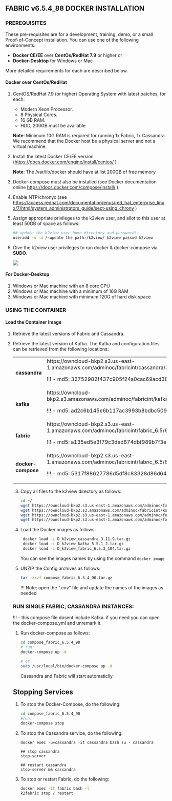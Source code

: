 ## FABRIC v6.5.4_88 DOCKER INSTALLATION 

### PREREQUISITES 

These pre-requisites are for a development, training, demo, or a small Proof-of-Concept installation. You can use one of the following environments:  

- **Docker CE/EE** over **CentOs/RedHat 7.9** or higher 
   or 
- **Docker-Desktop** for Windows or Mac 

More detailed requirements for each are described below.

#### Docker over CentOs/RedHat

1. CentOS/RedHat 7.9 (or higher) Operating System with latest patches, for each: 

   - Modern Xeon Processor. 
   - 8 Physical Cores. 
   - 16 GB RAM. 
   - HDD, 200GB must be available 

   **Note**: Minimum 10G RAM is required for running 1x Fabric, 1x Cassandra. We recommend that the Docker host be a physical server and not a virtual machine.  

2. Install the latest Docker CE/EE version (https://docs.docker.com/engine/install/centos/ ) 

   **Note**: The /var/lib/docker should have at list 200GB of free memory

3. Docker-compose must also be installed (see Docker documentation online https://docs.docker.com/compose/install/ ).  

4. Enable NTP/chronyc (see https://access.redhat.com/documentation/enus/red_hat_enterprise_linux/7/html/system_administrators_guide/sect-using_chrony ) 

5. Assign appropriate privileges to the k2view user, and allot to this user at least 50GB of space as follows: 

      ~~~bash
      ## update the k2view user home directory and password!! 
      useradd -m -d /<update the path>/k2view/ k2view passwd k2view 
      ~~~

6. Give the k2view user privileges to run docker & docker-compose via **SUDO**. 

   <img src="../images/sudo_config.jpg" style="zoom:%;" />



####  For Docker-Desktop 

1. Windows or Mac machine with an 8 core CPU 
2. Windows or Mac machine with a minimum of 16G RAM 
3. Windows or Mac machine with minimum 120G of hard disk space  



### USING THE CONTAINER

#### Load the Container Image 

1. Retrieve the latest versions of Fabric and Cassandra. 
2. Retrieve the latest version of Kafka. The Kafka and configuration files can be retrieved from the following locations:  

   <table style="border-collapse: collapse; width: 100%;">
   <tbody>
   <tr>
   <td style="width: 50%; height: 18px;"><strong>cassandra </strong></td>
   <td style="width: 50%; height: 18px;">https://owncloud-bkp2.s3.us-east-1.amazonaws.com/adminoc/fabricint/cassandra/3.11.9/D_k2view_cassandra_3.11.9.tar.gz

   !!! - md5: 32752982f437c905f24a0cac69acd387
   </td>
   </tr>
   <tr>
   <td style="width: 50%; height: 18px;"><strong>kafka </strong></td>
   <td style="width: 50%; height: 18px;">https://owncloud-bkp2.s3.amazonaws.com/adminoc/fabricint/kafka/5.5.1/D_k2view_kafka_5.5.1_2.tar.gz
   
    !!! - md5: ad2c6b145e6b117ac3993b8bdbc50984
   </td>
   </tr>
   <tr>
   <td style="width: 50%; height: 18px;"><strong>fabric </strong></td>
   <td style="width: 50%; height: 18px;">https://owncloud-bkp2.s3.us-east-1.amazonaws.com/adminoc/fabricint/fabric_6.5/6.5.4/Server/D_k2view_fabric_6.5.4_90.tar.gz
   
   !!! - md5: a135ed5e3f79c3ded874dbf989b7f3ed   
   </td>
   </tr>
   <tr>
   <td style="width: 50%; height: 18px;"><strong>docker-compose </strong></td>
   <td style="width: 50%; height: 18px;">https://owncloud-bkp2.s3.us-east-1.amazonaws.com/adminoc/fabricint/fabric_6.5/6.5.4/Server/compose_fabric_6.5.4_90.tar.gz
   
  !!! - md5: 5317f88627786d5df8c83328d86d645f   
   </td>
   </tr>
   </tbody>
   </table>

3. Copy all files to the k2view directory as follows: 

   ~~~bash
   cd ~/ 
   wget https://owncloud-bkp2.s3.us-east-1.amazonaws.com/adminoc/fabricint/cassandra/3.11.9/D_k2view_cassandra_3.11.9.tar.gz
   wget https://owncloud-bkp2.s3.amazonaws.com/adminoc/fabricint/kafka/5.5.1/D_k2view_kafka_5.5.1_2.tar.gz  
   wget https://owncloud-bkp2.s3.us-east-1.amazonaws.com/adminoc/fabricint/fabric_6.5/6.5.4/Server/D_k2view_fabric_6.5.4_90.tar.gz
   wget https://owncloud-bkp2.s3.us-east-1.amazonaws.com/adminoc/fabricint/fabric_6.5/6.5.4/Server/compose_fabric_6.5.4_90.tar.gz
   ~~~


4. Load the Docker images as follows:
   ~~~bash
    docker load -i D_k2view_cassandra_3.11.9.tar.gz 
    docker load -i D_k2view_kafka_5.5.1_2.tar.gz
    docker load -i D_k2view_fabric_6.5.3_104.tar.gz 
   ~~~

   You can see the images names by using the command `docker image`  

5. UNZIP the Config archives as follows: 

   ```bash
   tar -zxvf compose_fabric_6.5.4_90.tar.gz 
   ```
   !!! Note: open the “.env” file and update the names of the images as needed 


### RUN SINGLE FABRIC, CASSANDRA INSTANCES:

   !!! - this compose file dosent include Kafka. if you need you can open the docker-compose.yml and unremark it.

1. Run docker-compose as follows:

   ~~~bash
   cd compose_fabric_6.5.4_90
   # run:  
   docker-compose up -d 

   # or  
   sudo /usr/local/bin/docker-compose up -d  
   ~~~

   Cassandra and Fabric will start automaticlly 


## Stopping Services

1.  To stop the Docker-Compose, do the following:  

      ~~~bash
      cd compose_fabric_6.5.4_90 
      #run: 
      docker-compose stop
      ~~~

2.	To stop the Cassandra service, do the following:  

      ~~~bah
      docker exec -u=cassandra -it cassandra bash su - cassandra 

      ## stop cassandra  
      stop-server

      ## restart cassandra  
     stop-server && cassandra
      ~~~


3.  To stop or restart Fabric, do the following:  

      ~~~bash
      docker exec -it fabric bash -l  
      k2fabric stop / restart  
      ~~~


